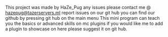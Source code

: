 This project was made by HaZe_Pug any issues please contact me @ hazepug@tazerservers.ml report issues 
on our git hub you can find our github by pressing git hub on the main menu This mini program can teach 
 you the basics or advanced skills on mc plugins if you would like me to add a plugin to showcase on here 
please suggest it on git hub. 
